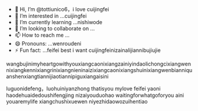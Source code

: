 - 👋 Hi, I’m @tottiunico6，i love cuijingfei
- 👀 I’m interested in ...cuijingfei
- 🌱 I’m currently learning ...nishiwode
- 💞️ I’m looking to collaborate on ...
- 📫 How to reach me ...
- 😄 Pronouns: ...wenroudeni
- ⚡ Fun fact: ...feifei best
i want cuijingfeinizainalijiannibujiujie
<!---我要你快乐我要你快乐givemeyouall
tottiunico6/tottiunico6 is a ✨ special ✨ repository because its `README.md` (this file) appears on your GitHub profile.weinizuoyiqie
You can click the Preview link to take a look at your changes.
--->wangbujinimyheartgowithyouxiangcaonixiangzainiyindaolichongcixiangwennixiangkennixiangrinixiangnieninaizixiangcaonixiangshuinixiangwenbianniquanshenxiangtiannijiaotiannipiguxiangaisini
luguonidefeng，luohuiniyanzhong
thatisyou mylove
feifei
yaoni
haodehuaidedoushifengjing
nizaiyouduohao
waitingforwhatgoforyou
aini
youaremylife
xiangchushixuewen
niyezhidaowozuihentiao
